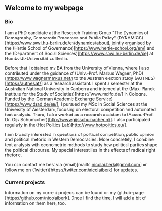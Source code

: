 ## Welcome to my webpage

### Bio
I am a PhD candidate at the Research Training Group "The Dynamics of Demography, Democratic Processes and Public Policy" (DYNAMICS)[https://www.sowi.hu-berlin.de/en/dynamics/about], jointly organised by the (Hertie School of Governance)[https://www.hertie-school.org/en/] and the (Department of Social Sciences)[https://www.sowi.hu-berlin.de/de] at Humboldt-Universität zu Berlin. 

Before that I obtained my BA from the University of Vienna, where I also contributed under the guidance of (Univ.-Prof. Markus Wagner, PhD)[https://www.wagnermarkus.net/] to the Austrian election study (AUTNES)[https://autnes.at/] as a research assistant. I spent a semester at the Australian National University in Canberra and interned at the (Max-Planck Institute for the Study of Societies)[https://www.mpifg.de/] in Cologne. Funded by the (German Academic Exchange Service)[https://www.daad.de/en/], I pursued my MSc in Social Sciences at the University of Amsterdam, focusing on electoral competition and automated text analysis. There, I also worked as a research assistant to (Assoc.-Prof. Dr. Gijs Schumacher)[http://www.gijsschumacher.nl/]. I also participated regularly in the (Hot Politics Lab)[http://www.hotpolitics.eu/].

I am broadly interested in questions of political competition, public opinion and political rhetoric in Western Democracies. More concretely, I combine text analysis with econometric methods to study how political parties shape the political discourse. My special interest lies in the effects of radical right rhetoric.

You can contact me best via (email)[mailto:nicolai.berk@gmail.com] or follow me on (Twitter)[https://twitter.com/nicolaiberk] for updates.


### Current projects
Information on my current projects can be found on my (github-page)[https://github.com/nicolaiberk]. Once I find the time, I will add a bit of information on them here, too.
